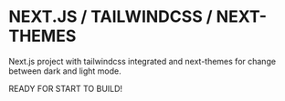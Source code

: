 # NEXT.JS / TAILWINDCSS / NEXT-THEMES

Next.js project with tailwindcss integrated and next-themes for change between dark and light mode.

READY FOR START TO BUILD!

